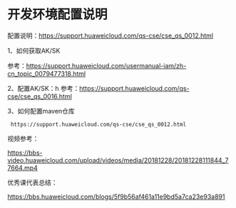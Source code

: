 ﻿# 开发环境配置说明

配置说明：https://support.huaweicloud.com/qs-cse/cse_qs_0012.html

1、如何获取AK/SK
     
参考：https://support.huaweicloud.com/usermanual-iam/zh-cn_topic_0079477318.html

2、配置AK/SK：h
     参考：https://support.huaweicloud.com/qs-cse/cse_qs_0016.html

3、如何配置maven仓库

     https://support.huaweicloud.com/qs-cse/cse_qs_0012.html   

视频参考：
     
https://bbs-video.huaweicloud.com/upload/videos/media/20181228/20181228111844_77664.mp4

优秀课代表总结：
     
https://bbs.huaweicloud.com/blogs/5f9b56af461a11e9bd5a7ca23e93a891 

